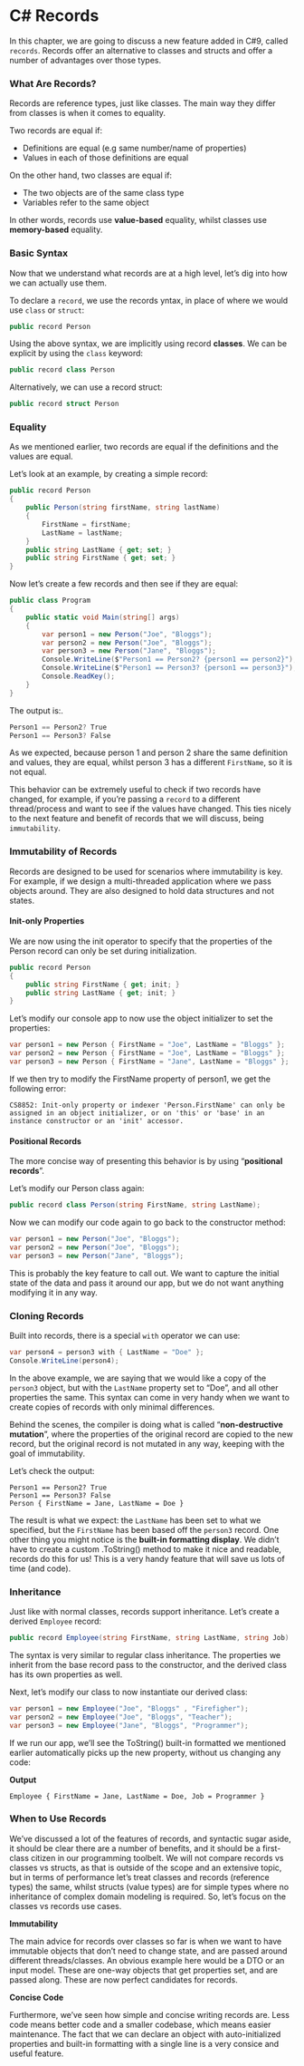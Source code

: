 # C# Records

In this chapter, we are going to discuss a new feature added in C#9, called `records`. Records offer an alternative to classes and structs and offer a number of advantages over those types.

### What Are Records?

Records are reference types, just like classes. The main way they differ from classes is when it comes to equality.

Two records are equal if:
* Definitions are equal (e.g same number/name of properties)
* Values in each of those definitions are equal

On the other hand, two classes are equal if:
* The two objects are of the same class type
* Variables refer to the same object

In other words, records use **value-based** equality, whilst classes use **memory-based** equality.

### Basic Syntax
Now that we understand what records are at a high level, let’s dig into how we can actually use them.

To declare a `record`, we use the records yntax, in place of where we would use `class` or `struct`:

```cs
public record Person
```

Using the above syntax, we are implicitly using record **classes**. We can be explicit by using the `class` keyword:

```cs
public record class Person
```
Alternatively, we can use a record struct:

```cs
public record struct Person
```

### Equality

As we mentioned earlier, two records are equal if the definitions and the values are equal.

Let’s look at an example, by creating a simple record:

```cs
public record Person
{
    public Person(string firstName, string lastName)
    {
        FirstName = firstName;
        LastName = lastName;
    }
    public string LastName { get; set; }
    public string FirstName { get; set; }
}
```

Now let’s create a few records and then see if they are equal:

```cs
public class Program
{
    public static void Main(string[] args)
    {
        var person1 = new Person("Joe", "Bloggs");
        var person2 = new Person("Joe", "Bloggs");
        var person3 = new Person("Jane", "Bloggs");
        Console.WriteLine($"Person1 == Person2? {person1 == person2}");
        Console.WriteLine($"Person1 == Person3? {person1 == person3}");
        Console.ReadKey();
    }
}
```

The output is:.

```cs
Person1 == Person2? True
Person1 == Person3? False
```

As we expected, because person 1 and person 2 share the same definition and values, they are equal, whilst person 3 has a different `FirstName`, so it is not equal.

This behavior can be extremely useful to check if two records have changed, for example, if you’re passing a `record` to a different thread/process and want to see if the values have changed. This ties nicely to the next feature and benefit of records that we will discuss, being `immutability`.

### Immutability of Records

Records are designed to be used for scenarios where immutability is key. For example, if we design a multi-threaded application where we pass objects around. They are also designed to hold data structures and not states.

#### Init-only Properties

We are now using the init operator to specify that the properties of the Person record can only be set during initialization.

```cs
public record Person
{
    public string FirstName { get; init; }
    public string LastName { get; init; }    
}
```

Let’s modify our console app to now use the object initializer to set the properties:
```cs
var person1 = new Person { FirstName = "Joe", LastName = "Bloggs" };
var person2 = new Person { FirstName = "Joe", LastName = "Bloggs" };
var person3 = new Person { FirstName = "Jane", LastName = "Bloggs" };
```

If we then try to modify the FirstName property of person1, we get the following error:

```
CS8852: Init-only property or indexer 'Person.FirstName' can only be assigned in an object initializer, or on 'this' or 'base' in an instance constructor or an 'init' accessor.
```

#### Positional Records

The more concise way of presenting this behavior is by using “**positional records**”.

Let’s modify our Person class again:
```cs
public record class Person(string FirstName, string LastName);
```

Now we can modify our code again to go back to the constructor method:
```cs
var person1 = new Person("Joe", "Bloggs");
var person2 = new Person("Joe", "Bloggs");
var person3 = new Person("Jane", "Bloggs");
```

This is probably the key feature to call out. We want to capture the initial state of the data and pass it around our app, but we do not want anything modifying it in any way.

### Cloning Records

Built into records, there is a special `with` operator we can use:

```cs
var person4 = person3 with { LastName = "Doe" };
Console.WriteLine(person4);
```
In the above example, we are saying that we would like a copy of the `person3` object, but with the `LastName` property set to “Doe”, and all other properties the same. This syntax can come in very handy when we want to create copies of records with only minimal differences.

Behind the scenes, the compiler is doing what is called “**non-destructive mutation**”, where the properties of the original record are copied to the new record, but the original record is not mutated in any way, keeping with the goal of immutability. 

Let’s check the output:

```
Person1 == Person2? True
Person1 == Person3? False
Person { FirstName = Jane, LastName = Doe }
```

The result is what we expect: the `LastName` has been set to what we specified, but the `FirstName` has been based off the `person3` record. One other thing you might notice is the **built-in formatting display**. We didn’t have to create a custom .ToString() method to make it nice and readable, records do this for us! This is a very handy feature that will save us lots of time (and code).

### Inheritance
Just like with normal classes, records support inheritance. Let’s create a derived `Employee` record:

```cs
public record Employee(string FirstName, string LastName, string Job) : Person(FirstName, LastName);
```
The syntax is very similar to regular class inheritance. The properties we inherit from the base record pass to the constructor, and the derived class has its own properties as well.

Next, let’s modify our class to now instantiate our derived class:

```cs
var person1 = new Employee("Joe", "Bloggs" , "Firefigher");
var person2 = new Employee("Joe", "Bloggs", "Teacher");
var person3 = new Employee("Jane", "Bloggs", "Programmer");
```

If we run our app, we’ll see the ToString() built-in formatted we mentioned earlier automatically picks up the new property, without us changing any code:

**Output**

```
Employee { FirstName = Jane, LastName = Doe, Job = Programmer }
```

### When to Use Records
We’ve discussed a lot of the features of records, and syntactic sugar aside, it should be clear there are a number of benefits, and it should be a first-class citizen in our programming toolbelt. We will not compare records vs classes vs structs, as that is outside of the scope and an extensive topic, but in terms of performance let’s treat classes and records (reference types) the same, whilst structs (value types) are for simple types where no inheritance of complex domain modeling is required. So, let’s focus on the classes vs records use cases.

**Immutability**

The main advice for records over classes so far is when we want to have immutable objects that don’t need to change state, and are passed around different threads/classes. An obvious example here would be a DTO or an input model. These are one-way objects that get properties set, and are passed along. These are now perfect candidates for records. 

**Concise Code**

Furthermore, we’ve seen how simple and concise writing records are. Less code means better code and a smaller codebase, which means easier maintenance. The fact that we can declare an object with auto-initialized properties and built-in formatting with a single line is a very consice and useful feature.